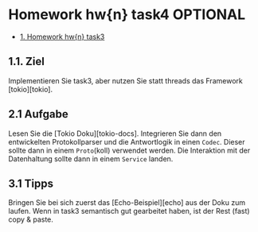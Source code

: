 # Homework hw{n} task4 OPTIONAL

<!-- TOC -->

- [1. Homework hw{n} task3](#1-homework-hw5)

<!-- /TOC -->

## 1.1. Ziel

Implementieren Sie task3, aber nutzen Sie statt threads das Framework [tokio][tokio].

## 2.1 Aufgabe

Lesen Sie die [Tokio Doku][tokio-docs]. Integrieren Sie dann den entwickelten Protokollparser und die Antwortlogik in einen `Codec`. Dieser sollte dann in einem `Proto`(koll) verwendet werden. Die Interaktion mit der Datenhaltung sollte dann in einem `Service` landen.

## 3.1 Tipps

Bringen Sie bei sich zuerst das [Echo-Beispiel][echo] aus der Doku zum laufen. Wenn in task3 semantisch gut gearbeitet haben, ist der Rest (fast) copy & paste.

